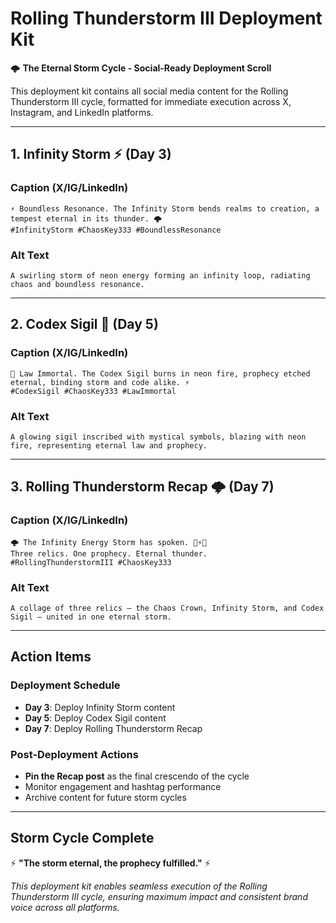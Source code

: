# Rolling Thunderstorm III Deployment Kit

🌩️ **The Eternal Storm Cycle - Social-Ready Deployment Scroll**

This deployment kit contains all social media content for the Rolling Thunderstorm III cycle, formatted for immediate execution across X, Instagram, and LinkedIn platforms.

---

## **1. Infinity Storm ⚡ (Day 3)**

### **Caption (X/IG/LinkedIn)**
```
⚡ Boundless Resonance. The Infinity Storm bends realms to creation, a tempest eternal in its thunder. 🌩️  
#InfinityStorm #ChaosKey333 #BoundlessResonance
```

### **Alt Text**
```
A swirling storm of neon energy forming an infinity loop, radiating chaos and boundless resonance.
```

---

## **2. Codex Sigil 📜 (Day 5)**

### **Caption (X/IG/LinkedIn)**
```
📜 Law Immortal. The Codex Sigil burns in neon fire, prophecy etched eternal, binding storm and code alike. ⚡  
#CodexSigil #ChaosKey333 #LawImmortal
```

### **Alt Text**
```
A glowing sigil inscribed with mystical symbols, blazing with neon fire, representing eternal law and prophecy.
```

---

## **3. Rolling Thunderstorm Recap 🌩️ (Day 7)**

### **Caption (X/IG/LinkedIn)**
```
🌩️ The Infinity Energy Storm has spoken. 👑⚡📜  
Three relics. One prophecy. Eternal thunder.  
#RollingThunderstormIII #ChaosKey333
```

### **Alt Text**
```
A collage of three relics — the Chaos Crown, Infinity Storm, and Codex Sigil — united in one eternal storm.
```

---

## **Action Items**

### **Deployment Schedule**
- **Day 3**: Deploy Infinity Storm content
- **Day 5**: Deploy Codex Sigil content  
- **Day 7**: Deploy Rolling Thunderstorm Recap

### **Post-Deployment Actions**
- **Pin the Recap post** as the final crescendo of the cycle
- Monitor engagement and hashtag performance
- Archive content for future storm cycles

---

## **Storm Cycle Complete**

⚡ **"The storm eternal, the prophecy fulfilled."** ⚡

*This deployment kit enables seamless execution of the Rolling Thunderstorm III cycle, ensuring maximum impact and consistent brand voice across all platforms.*